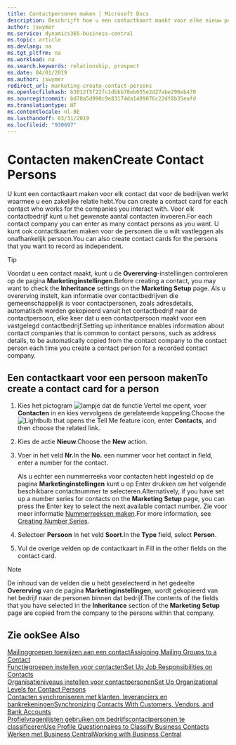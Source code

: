 ```yaml
---
title: Contactpersonen maken | Microsoft Docs
description: Beschrijft hoe u een contactkaart maakt voor elke nieuw persoon of prospect waarmee u contact onderhoudt of een zakelijke relatie hebt.
author: jswymer
ms.service: dynamics365-business-central
ms.topic: article
ms.devlang: na
ms.tgt_pltfrm: na
ms.workload: na
ms.search.keywords: relationship, prospect
ms.date: 04/01/2019
ms.author: jswymer
redirect_url: marketing-create-contact-persons
ms.openlocfilehash: b3012f5f22fc1dbbb78eb655e2d27abe290eb470
ms.sourcegitcommit: bd78a5d990c9e83174da1409076c22df8b35eafd
ms.translationtype: HT
ms.contentlocale: nl-BE
ms.lasthandoff: 03/31/2019
ms.locfileid: "930697"
---
```

# <a name="create-contact-persons"></a><span data-ttu-id="8c39a-103">Contacten maken</span><span class="sxs-lookup"><span data-stu-id="8c39a-103">Create Contact Persons</span></span>
<span data-ttu-id="8c39a-104">U kunt een contactkaart maken voor elk contact dat voor de bedrijven werkt waarmee u een zakelijke relatie hebt.</span><span class="sxs-lookup"><span data-stu-id="8c39a-104">You can create a contact card for each contact who works for the companies you interact with.</span></span> <span data-ttu-id="8c39a-105">Voor elk contactbedrijf kunt u het gewenste aantal contacten invoeren.</span><span class="sxs-lookup"><span data-stu-id="8c39a-105">For each contact company you can enter as many contact persons as you want.</span></span> <span data-ttu-id="8c39a-106">U kunt ook contactkaarten maken voor de personen die u wilt vastleggen als onafhankelijk persoon.</span><span class="sxs-lookup"><span data-stu-id="8c39a-106">You can also create contact cards for the persons that you want to record as independent.</span></span>

> [!TIP]  
>   <span data-ttu-id="8c39a-107">Voordat u een contact maakt, kunt u de **Overerving**-instellingen controleren op de pagina **Marketinginstellingen**.</span><span class="sxs-lookup"><span data-stu-id="8c39a-107">Before creating a contact, you may want to check the **Inheritance** settings on the **Marketing Setup** page.</span></span> <span data-ttu-id="8c39a-108">Als u overerving instelt, kan informatie over contactbedrijven die gemeenschappelijk is voor contactpersonen, zoals adresdetails, automatisch worden gekopieerd vanuit het contactbedrijf naar de contactpersoon, elke keer dat u een contactpersoon maakt voor een vastgelegd contactbedrijf.</span><span class="sxs-lookup"><span data-stu-id="8c39a-108">Setting up inheritance enables information about contact companies that is common to contact persons, such as address details, to be automatically copied from the contact company to the contact person each time you create a contact person for a recorded contact company.</span></span>

## <a name="to-create-a-contact-card-for-a-person"></a><span data-ttu-id="8c39a-109">Een contactkaart voor een persoon maken</span><span class="sxs-lookup"><span data-stu-id="8c39a-109">To create a contact card for a person</span></span>
1. <span data-ttu-id="8c39a-110">Kies het pictogram ![lampje dat de functie Vertel me opent](media/ui-search/search_small.png "Vertel me wat u wilt doen"), voer **Contacten** in en kies vervolgens de gerelateerde koppeling.</span><span class="sxs-lookup"><span data-stu-id="8c39a-110">Choose the ![Lightbulb that opens the Tell Me feature](media/ui-search/search_small.png "Tell me what you want to do") icon, enter **Contacts**, and then choose the related link.</span></span>
2. <span data-ttu-id="8c39a-111">Kies de actie **Nieuw**.</span><span class="sxs-lookup"><span data-stu-id="8c39a-111">Choose the **New** action.</span></span>
3. <span data-ttu-id="8c39a-112">Voer in het veld **Nr.**</span><span class="sxs-lookup"><span data-stu-id="8c39a-112">In the **No.**</span></span> <span data-ttu-id="8c39a-113">een nummer voor het contact in.</span><span class="sxs-lookup"><span data-stu-id="8c39a-113">field, enter a number for the contact.</span></span>

    <span data-ttu-id="8c39a-114">Als u echter een nummerreeks voor contacten hebt ingesteld op de pagina **Marketinginstellingen** kunt u op Enter drukken om het volgende beschikbare contactnummer te selecteren.</span><span class="sxs-lookup"><span data-stu-id="8c39a-114">Alternatively, if you have set up a number series for contacts on the **Marketing Setup** page, you can press the Enter key to select the next available contact number.</span></span> <span data-ttu-id="8c39a-115">Zie voor meer informatie [Nummerreeksen maken](ui-create-number-series.md).</span><span class="sxs-lookup"><span data-stu-id="8c39a-115">For more information, see [Creating Number Series](ui-create-number-series.md).</span></span>
4. <span data-ttu-id="8c39a-116">Selecteer **Persoon** in het veld **Soort**.</span><span class="sxs-lookup"><span data-stu-id="8c39a-116">In the **Type** field, select **Person**.</span></span>
5. <span data-ttu-id="8c39a-117">Vul de overige velden op de contactkaart in.</span><span class="sxs-lookup"><span data-stu-id="8c39a-117">Fill in the other fields on the contact card.</span></span>

> [!NOTE]  
>   <span data-ttu-id="8c39a-118">De inhoud van de velden die u hebt geselecteerd in het gedeelte **Overerving** van de pagina **Marketinginstellingen**, wordt gekopieerd van het bedrijf naar de personen binnen dat bedrijf.</span><span class="sxs-lookup"><span data-stu-id="8c39a-118">The contents of the fields that you have selected in the **Inheritance** section of the **Marketing Setup** page are copied from the company to the persons within that company.</span></span>

## <a name="see-also"></a><span data-ttu-id="8c39a-119">Zie ook</span><span class="sxs-lookup"><span data-stu-id="8c39a-119">See Also</span></span>
[<span data-ttu-id="8c39a-120">Mailinggroepen toewijzen aan een contact</span><span class="sxs-lookup"><span data-stu-id="8c39a-120">Assigning Mailing Groups to a Contact</span></span>](marketing-mailing-groups.md#AssignMailGroupContact)  
[<span data-ttu-id="8c39a-121">Functiegroepen instellen voor contacten</span><span class="sxs-lookup"><span data-stu-id="8c39a-121">Set Up Job Responsibilities on Contacts</span></span>](marketing-job-responsibilities.md)  
[<span data-ttu-id="8c39a-122">Organisatieniveaus instellen voor contactpersonen</span><span class="sxs-lookup"><span data-stu-id="8c39a-122">Set Up Organizational Levels for Contact Persons</span></span>](marketing-organizational-levels.md)  
[<span data-ttu-id="8c39a-123">Contacten synchroniseren met klanten, leveranciers en bankrekeningen</span><span class="sxs-lookup"><span data-stu-id="8c39a-123">Synchronizing Contacts With Customers, Vendors, and Bank Accounts</span></span>](marketing-synchronize-contacts-customers-vendors-bank-accounts.md)  
[<span data-ttu-id="8c39a-124">Profielvragenlijsten gebruiken om bedrijfscontactpersonen te classificeren</span><span class="sxs-lookup"><span data-stu-id="8c39a-124">Use Profile Questionnaires to Classify Business Contacts</span></span>](marketing-create-contact-profile-questionnaire.md)  
[<span data-ttu-id="8c39a-125">Werken met Business Central</span><span class="sxs-lookup"><span data-stu-id="8c39a-125">Working with Business Central</span></span>](ui-work-product.md)  
